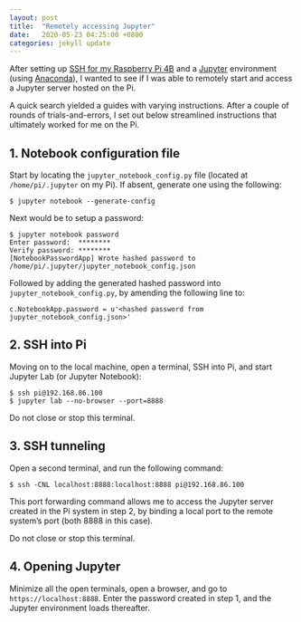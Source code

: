 ```yaml
---
layout: post
title:  "Remotely accessing Jupyter"
date:   2020-05-23 04:25:00 +0800
categories: jekyll update
---
```


After setting up [SSH for my Raspberry Pi 4B](https://www.raspberrypi.org/documentation/remote-access/ssh/) and a [Jupyter](https://jupyter.org/) environment (using [Anaconda](https://www.anaconda.com/)), I wanted to see if I was able to remotely start and access a Jupyter server hosted on the Pi. 

A quick search yielded a guides with varying instructions. After a couple of rounds of trials-and-errors, I set out below streamlined instructions that ultimately worked for me on the Pi.

## 1. Notebook configuration file

Start by locating the `jupyter_notebook_config.py` file (located at `/home/pi/.jupyter` on my Pi). If absent, generate one using the following:

```shell
$ jupyter notebook --generate-config
```

Next would be to setup a password:
```shell
$ jupyter notebook password
Enter password:  ********
Verify password: ********
[NotebookPasswordApp] Wrote hashed password to /home/pi/.jupyter/jupyter_notebook_config.json
```

Followed by adding the generated hashed password into `jupyter_notebook_config.py`, by amending the following line to:

```shell
c.NotebookApp.password = u'<hashed password from jupyter_notebook_config.json>'
```

## 2. SSH into Pi

Moving on to the local machine, open a terminal, SSH into Pi, and start Jupyter Lab (or Jupyter Notebook):

```shell
$ ssh pi@192.168.86.100
$ jupyter lab --no-browser --port=8888
```

Do not close or stop this terminal.

## 3. SSH tunneling

Open a second terminal, and run the following command:

```shell
$ ssh -CNL localhost:8888:localhost:8888 pi@192.168.86.100
```

This port forwarding command allows me to access the Jupyter server created in the Pi system in step 2, by binding a local port to the remote system’s port (both 8888 in this case).

Do not close or stop this terminal.

## 4. Opening Jupyter

Minimize all the open terminals, open a browser, and go to `https://localhost:8888`. Enter the password created in step 1, and the Jupyter environment loads thereafter.
